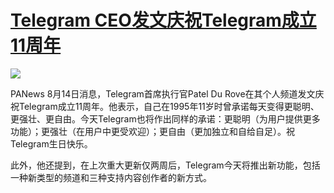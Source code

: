 # [Telegram CEO发文庆祝Telegram成立11周年](https://github.com/jaaleng/jaaleng.github.io/issues/37)

![](https://pic.imgdb.cn/item/66bca512d9c307b7e9dbc14c.jpg)

PANews 8月14日消息，Telegram首席执行官Patel Du Rove在其个人频道发文庆祝Telegram成立11周年。他表示，自己在1995年11岁时曾承诺每天变得更聪明、更强壮、更自由。今天Telegram也将作出同样的承诺：更聪明（为用户提供更多功能）；更强壮（在用户中更受欢迎）；更自由（更加独立和自给自足）。祝Telegram生日快乐。

此外，他还提到，在上次重大更新仅两周后，Telegram今天将推出新功能，包括一种新类型的频道和三种支持内容创作者的新方式。